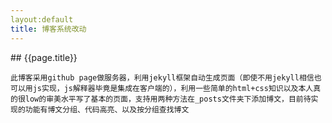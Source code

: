 ```yaml
---
layout:default
title: 博客系统改动
---
```


<body>
## {{page.title}}

    此博客采用github page做服务器，利用jekyll框架自动生成页面（即使不用jekyll相信也可以用js实现，js解释器毕竟是集成在客户端的），利用一些简单的html+css知识以及本人真的很low的审美水平写了基本的页面，支持用两种方法在_posts文件夹下添加博文，目前待实现的功能有博文分组、代码高亮、以及按分组查找博文
</body>